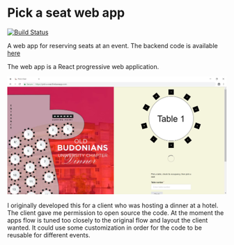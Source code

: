 # Pick a seat web app

[![Build Status](https://travis-ci.com/mungujn/pick-a-seat-frontend.svg?branch=master)](https://travis-ci.com/mungujn/pick-a-seat-frontend)

A web app for reserving seats at an event. The backend code is available [here](https://www.github.com/mungujn/pick-a-seat-backend-py)

The web app is a React progressive web application.

![Screenshot](https://github.com/mungujn/pick-a-seat-frontend/raw/master/public/screenshot.JPG "App screenshot")

I originally developed this for a client who was hosting a dinner at a hotel. The client gave me permission to open source the code. At the moment the apps flow is tuned too closely to the original flow and layout the client wanted. It could use some customization in order for the code to be reusable for different events.
